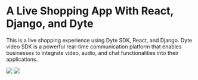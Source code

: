 # A Live Shopping App With React, Django, and Dyte

This is a live shopping experience using Dyte SDK, React, and Django. Dyte video SDK is a powerful real-time communication platform that enables businesses to integrate video, audio, and chat functionalities into their applications.

<img src="https://res.cloudinary.com/dkezlmzn1/image/upload/v1681145035/Screenshot_2023-04-10_at_5.42.32_PM_j9f1ip.png"/>
<img src="https://res.cloudinary.com/dkezlmzn1/image/upload/v1681145031/Screenshot_2023-04-10_at_5.42.50_PM_smzotv.png"/>